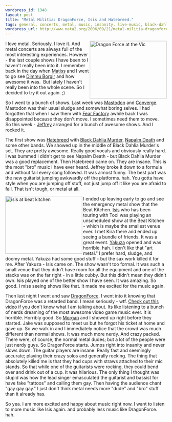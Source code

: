 ```yaml
--- 
wordpress_id: 1348
layout: post
title: "Metal Militia: DragonForce, Isis and Hatebreed."
tags: general, concerts, metal, music, insanity, live-music, black-dahlia-murder, hatebreed, napalm-death, mastodon, jeffrey, morgan, isis, dragonforce
wordpress_url: http://www.nata2.org/2006/09/21/metal-militia-dragonforce-isis-and-hatebreed/
---
```

<p><a title="Photo Sharing" href="http://www.flickr.com/photos/natatwo/248662730/"><img height="180" alt="Dragon Force at the Vic" src="http://static.flickr.com/95/248662730_8bc208ac4a_m.jpg" width="240" align="right"></a>I love metal. Seriously. I love it. And metal concerts are always full of the most interesting experiences. However - the last couple shows I have been to I haven't really been into it. I remember back in the day when <a href="http://www.therats.org">Matiss</a> and I went to go see <a href="http://www.dimmu-borgir.com/">Dimmu Borgir</a> and how awesome it was.&nbsp; But lately I haven't really been into the whole scene. So I decided to try it out again. ;)</p> <p>So I went to a bunch of shows. Last week was <a href="http://www.mastodonrocks.com/">Mastodon</a> and <a href="http://www.convergecult.com/">Converge</a>. Mastodon was their usual sludge and somewhat boring selves. I had forgotten that when I saw them with <a href="http://www.fearfactory.com/">Fear Factory</a> awhile back I was disappointed because they don't move. I sometimes need them to move.&nbsp; So this week - <a href="http://callmejeffrey.com/">Jeffrey</a> arranged for a bunch of awesome shows. And I rocked it. </p> <p>The first show was <a href="http://www.hatebreed.com/">Hatebreed</a> with <a href="http://www.blackdahliamurder.org/">Black Dahlia Murder</a>, <a href="http://www.enemyofthemusicbusiness.com/">Napalm Death</a> and some other bands. We showed up in the middle of Black Dahlia Murder's set. They are pretty awesome. Really good vocals and obviously really hard. I was bummed I didn't get to see Napalm Death - but Black Dahlia Murder was a good replacement. Then Hatebreed came on. They are insane. This is the most "bro" music I have ever heard. Jeffrey broke it down to a formula and without fail&nbsp;every song followed. It was almost funny. The best part was the new guitarist jumping awkwardly off the platforms. hah. You gotta have style when you are jumping off stuff, not just jump off it like you are afraid to fall. That isn't tough, or metal at all.</p> <p><a title="Photo Sharing" href="http://www.flickr.com/photos/natatwo/248034560/"><img height="180" alt="isis at beat kitchen" src="http://static.flickr.com/81/248034560_f236b7d101_m.jpg" width="240" align="left"></a>I ended up leaving early to go and see the emergency metal show that the Beat Kitchen. <a href="http://www.sgnl05.com/">Isis</a> who has been touring with Tool was playing an unscheduled show at the Beat Kitchen - which is maybe the smallest venue ever. I met Kira there and ended up seeing a bundle of friends. It was a great event. <a href="http://www.yakuzadojo.com/">Yakuza</a> opened and was horrible. hah. I don't like that "art metal." I prefer hard, sludge, and doomy metal. Yakuza had some good stuff - but the sax work killed it for me. After Yakuza - Isis came on. The show wasn't too formal. It was such a small venue that they didn't have room for all the equipment and one of the stacks was on the far right - in a little cubby. But this didn't mean they didn't own. Isis played one of the better show I have seen. It was amazing. So good. I miss seeing shows like that. It made me excited for the music again. </p> <p>Then last night I went and saw <a href="http://www.dragonforce.com/">DragonForce</a>. I went into it knowing that DragonForce was a retarded band. I mean seriously - wtf. <a href="http://youtube.com/watch?v=p7_JafYlMY8">Check out this video</a> if you don't know what I am talking about. Its like listening to a bunch of nerds dreaming of the most awesome video game music ever. It is horrible. Horribly good. So <a href="http://attackmorgan.com/">Morgan</a> and I showed up right before they started. Jake was supposed to meet us but he forgot his ticket at home and gave up. So we walk in and I immediately notice that the crowd was much different than normal shows. It was much more nerdy. And crazy packed. There were, of course, the normal metal dudes; but a lot of the people were just nerdy guys. So DragonForce starts. Jumps right into insanity and never slows down. The guitar players are insane. Really fast and seemingly accurate; playing their crazy solos and generally rocking. The thing that absolutely killed me is that they had cups with straws attached to their mic stands. So that while one of the guitarists were rocking, they could bend over and drink out of a cup. It was hilarious. The only thing I thought was stupid was how the lead singer emasculated the guitarist and bassist for have fake "tattoos" and calling them gay. Then having the audience chant "gay gay gay." I just don't think metal needs more "dude" and "bro" stuff than it already has. </p> <p>So yea. I am more excited and happy about music right now. I want to listen to more music like Isis again. and probably less music like DragonForce. hah. </p>
